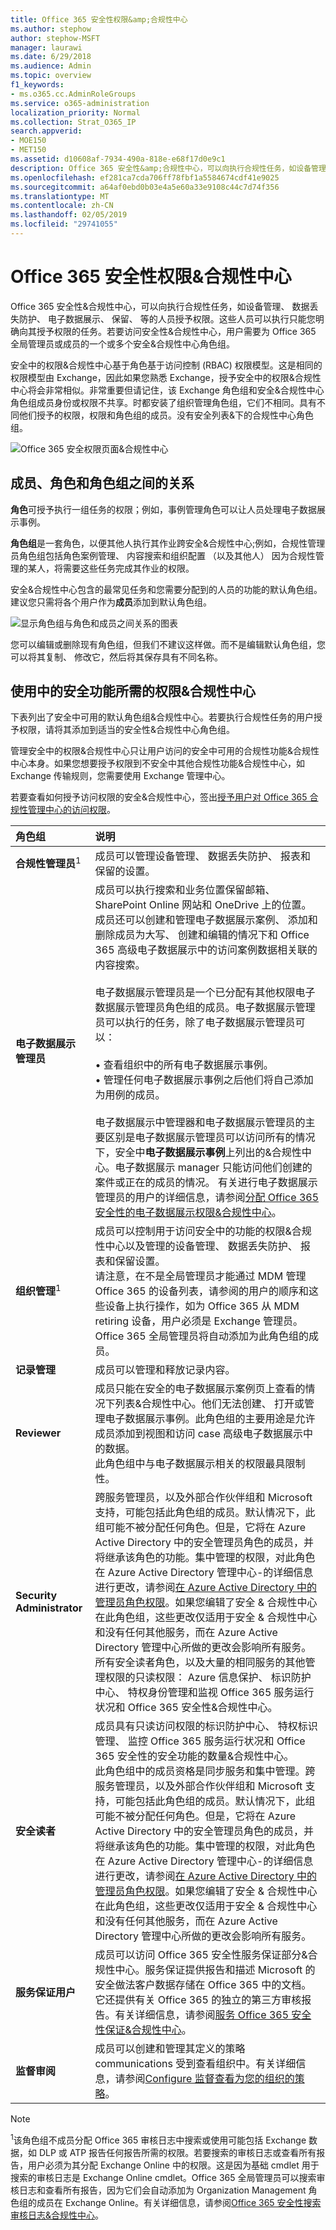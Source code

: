 ```yaml
---
title: Office 365 安全性权限&amp;合规性中心
ms.author: stephow
author: stephow-MSFT
manager: laurawi
ms.date: 6/29/2018
ms.audience: Admin
ms.topic: overview
f1_keywords:
- ms.o365.cc.AdminRoleGroups
ms.service: o365-administration
localization_priority: Normal
ms.collection: Strat_O365_IP
search.appverid:
- MOE150
- MET150
ms.assetid: d10608af-7934-490a-818e-e68f17d0e9c1
description: Office 365 安全性&amp;合规性中心，可以向执行合规性任务，如设备管理、 数据丢失防护、 电子数据展示、 保留、 等的人员授予权限。这些人员可以执行只能您明确向其授予权限的任务。若要访问安全性&amp;合规性中心，用户需要为 Office 365 全局管理员或成员的一个或多个安全&amp;合规性中心角色组。
ms.openlocfilehash: ef281ca7cda706ff78fbf1a5584674cdf41e9025
ms.sourcegitcommit: a64af0ebd0b03e4a5e60a33e9108c44c7d74f356
ms.translationtype: MT
ms.contentlocale: zh-CN
ms.lasthandoff: 02/05/2019
ms.locfileid: "29741055"
---
```

# <a name="permissions-in-the-office-365-security-amp-compliance-center"></a>Office 365 安全性权限&amp;合规性中心

Office 365 安全性&amp;合规性中心，可以向执行合规性任务，如设备管理、 数据丢失防护、 电子数据展示、 保留、 等的人员授予权限。这些人员可以执行只能您明确向其授予权限的任务。若要访问安全性&amp;合规性中心，用户需要为 Office 365 全局管理员或成员的一个或多个安全&amp;合规性中心角色组。
  
安全中的权限&amp;合规性中心基于角色基于访问控制 (RBAC) 权限模型。这是相同的权限模型由 Exchange，因此如果您熟悉 Exchange，授予安全中的权限&amp;合规性中心将会非常相似。非常重要但请记住，该 Exchange 角色组和安全&amp;合规性中心角色组成员身份或权限不共享。时都安装了组织管理角色组，它们不相同。具有不同他们授予的权限，权限和角色组的成员。没有安全列表&amp;下的合规性中心角色组。
  
![Office 365 安全权限页面&amp;合规性中心](media/992c20ca-e82e-497c-9c8d-6fab212deb80.png)
  
## <a name="relationship-of-members-roles-and-role-groups"></a>成员、角色和角色组之间的关系

**角色**可授予执行一组任务的权限；例如，事例管理角色可以让人员处理电子数据展示事例。 
  
**角色组**是一套角色，以便其他人执行其作业跨安全&amp;合规性中心;例如，合规性管理员角色组包括角色案例管理、 内容搜索和组织配置 （以及其他人） 因为合规性管理的某人，将需要这些任务完成其作业的权限。 
  
安全&amp;合规性中心包含的最常见任务和您需要分配到的人员的功能的默认角色组。建议您只需将各个用户作为**成员**添加到默认角色组。 
  
![显示角色组与角色和成员之间关系的图表](media/2a16d200-968c-4755-98ec-f1862d58cb8b.png)
  
您可以编辑或删除现有角色组，但我们不建议这样做。而不是编辑默认角色组，您可以将其复制、 修改它，然后将其保存具有不同名称。
  
## <a name="permissions-needed-to-use-features-in-the-security-amp-compliance-center"></a>使用中的安全功能所需的权限&amp;合规性中心

下表列出了安全中可用的默认角色组&amp;合规性中心。若要执行合规性任务的用户授予权限，请将其添加到适当的安全性&amp;合规性中心角色组。
  
管理安全中的权限&amp;合规性中心只让用户访问的安全中可用的合规性功能&amp;合规性中心本身。如果您想要授予权限到不安全中其他合规性功能&amp;合规性中心，如 Exchange 传输规则，您需要使用 Exchange 管理中心。
  
若要查看如何授予访问权限的安全&amp;合规性中心，签出[授予用户对 Office 365 合规性管理中心的访问权限](grant-access-to-the-security-and-compliance-center.md)。
  
|**角色组**|**说明**|
|:-----|:-----|
|**合规性管理员**<sup>1</sup> <br/> |成员可以管理设备管理、 数据丢失防护、 报表和保留的设置。  <br/> |
|**电子数据展示管理员** <br/> | 成员可以执行搜索和业务位置保留邮箱、 SharePoint Online 网站和 OneDrive 上的位置。成员还可以创建和管理电子数据展示案例、 添加和删除成员为大写、 创建和编辑的情况下和 Office 365 高级电子数据展示中的访问案例数据相关联的内容搜索。<br/><br/>电子数据展示管理员是一个已分配有其他权限电子数据展示管理员角色组的成员。电子数据展示管理员可以执行的任务，除了电子数据展示管理员可以：<br/><br/>  • 查看组织中的所有电子数据展示事例。  <br/>  • 管理任何电子数据展示事例之后他们将自己添加为用例的成员。  <br/><br/>电子数据展示中管理器和电子数据展示管理员的主要区别是电子数据展示管理员可以访问所有的情况下，安全中**电子数据展示事例**上列出的&amp;合规性中心。电子数据展示 manager 只能访问他们创建的案件或正在的成员的情况。 有关进行电子数据展示管理员的用户的详细信息，请参阅[分配 Office 365 安全性的电子数据展示权限&amp;合规性中心](assign-ediscovery-permissions.md)。<br/>           |
|**组织管理**<sup>1</sup> <br/> |成员可以控制用于访问安全中的功能的权限&amp;合规性中心以及管理的设备管理、 数据丢失防护、 报表和保留设置。  <br/> 请注意，在不是全局管理员才能通过 MDM 管理 Office 365 的设备列表，请参阅的用户的顺序和这些设备上执行操作，如为 Office 365 从 MDM retiring 设备，用户必须是 Exchange 管理员。  <br/> Office 365 全局管理员将自动添加为此角色组的成员。           |
|**记录管理** <br/> |成员可以管理和释放记录内容。  <br/> |
|**Reviewer** <br/> |成员只能在安全的电子数据展示案例页上查看的情况下列表&amp;合规性中心。他们无法创建、 打开或管理电子数据展示事例。此角色组的主要用途是允许成员添加到视图和访问 case 高级电子数据展示中的数据。  <br/> 此角色组中与电子数据展示相关的权限最具限制性。  <br/> |
|**Security Administrator** <br/> |跨服务管理员，以及外部合作伙伴组和 Microsoft 支持，可能包括此角色组的成员。默认情况下，此组可能不被分配任何角色。但是，它将在 Azure Active Directory 中的安全管理员角色的成员，并将继承该角色的功能。集中管理的权限，对此角色在 Azure Active Directory 管理中心-的详细信息进行更改，请参阅[在 Azure Active Directory 中的管理员角色权限](https://docs.microsoft.com/en-us/azure/active-directory/users-groups-roles/directory-assign-admin-roles)。如果您编辑了安全 & 合规性中心在此角色组，这些更改仅适用于安全 & 合规性中心和没有任何其他服务，而在 Azure Active Directory 管理中心所做的更改会影响所有服务。<br/> 所有安全读者角色，以及大量的相同服务的其他管理权限的只读权限： Azure 信息保护、 标识防护中心、 特权身份管理和监视 Office 365 服务运行状况和 Office 365 安全性&amp;合规性中心。  <br/> |
|**安全读者** <br/> |成员具有只读访问权限的标识防护中心、 特权标识管理、 监控 Office 365 服务运行状况和 Office 365 安全性的安全功能的数量&amp;合规性中心。  <br/> 此角色组中的成员资格是同步服务和集中管理。跨服务管理员，以及外部合作伙伴组和 Microsoft 支持，可能包括此角色组的成员。默认情况下，此组可能不被分配任何角色。但是，它将在 Azure Active Directory 中的安全管理员角色的成员，并将继承该角色的功能。集中管理的权限，对此角色在 Azure Active Directory 管理中心-的详细信息进行更改，请参阅[在 Azure Active Directory 中的管理员角色权限](https://docs.microsoft.com/en-us/azure/active-directory/users-groups-roles/directory-assign-admin-roles)。如果您编辑了安全 & 合规性中心在此角色组，这些更改仅适用于安全 & 合规性中心和没有任何其他服务，而在 Azure Active Directory 管理中心所做的更改会影响所有服务。<br/> |
|**服务保证用户** <br/> |成员可以访问 Office 365 安全性服务保证部分&amp;合规性中心。服务保证提供报告和描述 Microsoft 的安全做法客户数据存储在 Office 365 中的文档。它还提供有关 Office 365 的独立的第三方审核报告。有关详细信息，请参阅[服务 Office 365 安全性保证&amp;合规性中心](http://go.microsoft.com/fwlink/p/?LinkID=717765)。<br/> |
|**监督审阅** <br/> |成员可以创建和管理其定义的策略 communications 受到查看组织中。有关详细信息，请参阅[Configure 监督查看为您的组织的策略](configure-supervision-policies.md)。<br/> |
   
> [!NOTE]
> <sup>1</sup>该角色组不成员分配 Office 365 审核日志中搜索或使用可能包括 Exchange 数据，如 DLP 或 ATP 报告任何报告所需的权限。若要搜索的审核日志或查看所有报告，用户必须为其分配 Exchange Online 中的权限。这是因为基础 cmdlet 用于搜索的审核日志是 Exchange Online cmdlet。Office 365 全局管理员可以搜索审核日志和查看所有报告，因为它们会自动添加为 Organization Management 角色组的成员在 Exchange Online。有关详细信息，请参阅[Office 365 安全性搜索审核日志&amp;合规性中心](https://go.microsoft.com/fwlink/p/?LinkID=708432)。 
  

